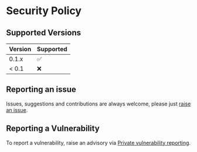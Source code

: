 # Security Policy

## Supported Versions

| Version | Supported          |
| ------- | ------------------ |
| 0.1.x   | :white_check_mark: |
| < 0.1   | :x:                |

## Reporting an issue

Issues, suggestions and contributions are always welcome, please just [raise an issue](https://github.com/a1ecbr0wn/call_logger/issues/new).

## Reporting a Vulnerability

To report a vulnerability, raise an advisory via [Private vulnerability reporting](https://github.com/a1ecbr0wn/call_logger/security/advisories/new).
